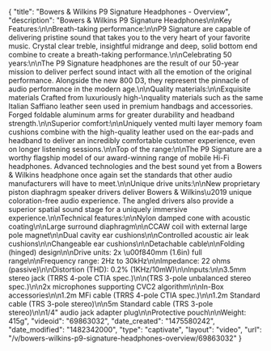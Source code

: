 {
    "title": "Bowers & Wilkins P9 Signature Headphones - Overview",
    "description": "Bowers & Wilkins P9 Signature Headphones\n\nKey Features:\n\nBreath-taking performance:\n\nP9 Signature are capable of delivering pristine sound that takes you to the very heart of your favorite music. Crystal clear treble, insightful midrange and deep, solid bottom end combine to create a breath-taking performance.\n\nCelebrating 50 years:\n\nThe P9 Signature headphones are the result of our 50-year mission to deliver perfect sound intact with all the emotion of the original performance. Alongside the new 800 D3, they represent the pinnacle of audio performance in the modern age.\n\nQuality materials:\n\nExquisite materials Crafted from luxuriously high-\nquality materials such as the same Italian Saffiano leather seen used in premium handbags and accessories. Forged foldable aluminum arms for greater durability and headband strength.\n\nSuperior comfort:\n\nUniquely vented multi layer memory foam cushions combine with the high-quality leather used on the ear-pads and headband to deliver an incredibly comfortable customer experience, even on longer listening sessions.\n\nTop of the range:\n\nThe P9 Signature are a worthy flagship model of our award-winning range of mobile Hi-Fi headphones. Advanced technologies and the best sound yet from a Bowers & Wilkins headphone once again set the standards that other audio manufacturers will have to meet.\n\nUnique drive units:\n\nNew proprietary piston diaphragm speaker drivers deliver Bowers & Wilkins\u2019 unique coloration-free audio experience. The angled drivers also provide a superior spatial sound stage for a uniquely immersive experience.\n\nTechnical features:\n\nNylon damped cone with acoustic coating\n\nLarge surround diaphragm\n\nCCAW coil with external large pole magnet\n\nDual cavity ear cushions\n\nControlled acoustic air leak cushions\n\nChangeable ear cushions\n\nDetachable cable\n\nFolding (hinged) design\n\nDrive units: 2x \u00f840mm (1.6in) full range\n\nFrequency range: 2Hz to 30kHz\n\nImpedance: 22 ohms (passive)\n\nDistortion (THD): 0.2% (1KHz\/10mW)\n\nInputs:\n\n3.5mm stereo jack (TRRS 4-pole CTIA spec.)\n\n(TRS 3-pole unbalanced stereo spec.)\n\n2x microphones supporting CVC2 algorithm\n\nIn-Box accessories\n\n1.2m MFi cable (TRRS 4-pole CTIA spec.)\n\n1.2m Standard cable (TRS 3-pole stereo)\n\n5m Standard cable (TRS 3-pole stereo)\n\n1\/4\" audio jack adapter plug\n\nProtective pouch\n\nWeight: 415g",
    "videoid": "69863032",
    "date_created": "1475580242",
    "date_modified": "1482342000",
    "type": "captivate",
    "layout": "video",
    "url": "\/v\/bowers-wilkins-p9-signature-headphones-overview\/69863032"
}